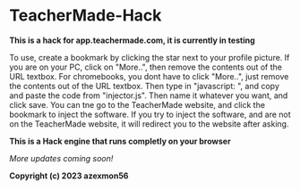 # TeacherMade-Hack
**This is a hack for app.teachermade.com, it is currently in testing**

To use, create a bookmark by clicking the star next to your profile picture. If you are on your PC, click on "More..", then remove the contents out of the URL textbox. For chromebooks, you dont have to click "More..", just remove the contents out of the URL textbox. Then type in "javascript: ", and copy and paste the code from "injector.js". Then name it whatever you want, and click save. You can tne go to the TeacherMade website, and click the bookmark to inject the software. If you try to inject the software, and are not on the TeacherMade website, it will redirect you to the website after asking. 

__**This is a Hack engine that runs completly on your browser**__

*More updates coming soon!*

__Copyright (c) 2023 azexmon56__
